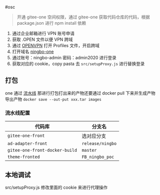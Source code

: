 #osc 

> 开通 gitee-one 空间权限，通过 gitee-one 获取代码仓库的代码，根据 package.json 进行 npm install 依赖

1. 通过企业邮箱进行 VPN 账号申请
2. 获取 .OPEN 文件以便 VPN 跨域
3. 通过 [OPENVPN](https://openvpn.net/) 打开 Profiles 文件，开启跨域
4. 打开域名 [ningbo-one](http://ningbo.bank.dev.gitee.work/login)
5. 通过账号：ningbo-admin  密码：admin2020 进行登录
6. 获取对应的 cookie，copy pasta 去 `src/setupProxy.js` 进行替换登录

## 打包

one 通过 [流水线](https://osc.gitee.work/xly-poc/ONE/new-ipipe/pipelines/16754/history/1940298/stages/2699474/tasks/58205189?versions=497-1747950%2C979-1818381%2C1808-1940298&groupId=&viewId=ALL&projectUuid=&tabs=outputs) 那进行打包打出来的产物还要通过 docker pull 下来并生成产物
导出产物 `docker save --out-put xxx.tar images`

### 流水线配置

| **代码库**                        | **分支名**          |
| ------------------------------ | ---------------- |
| `gitee-one-front`              | 选对应分支            |
| `ad-adapter-front`             | `release/ningbo` |
| `gitee-one-front-docker-build` | `master`         |
| `theme-fronted`                | `FB_ningbo_poc`  |

## 本地调试

src/setupProxy.js 修改里面的 cookie 来进行代理操作